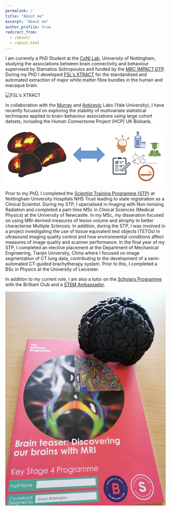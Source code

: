 ```yaml
---
permalink: /
title: "About me"
excerpt: "About me"
author_profile: true
redirect_from:
  - /about/
  - /about.html
---
```


I am currently a PhD Student at the [CoNI Lab](https://spmic-uon.github.io/conilab/), University of Nottingham, studying the associations between brain connectivity and behaviour supervised by Stamatios Sotiropoulos and funded by the [MRC IMPACT DTP](https://more.bham.ac.uk/mrc-impact/). During my PhD I developed [FSL's XTRACT](https://fsl.fmrib.ox.ac.uk/fsl/fslwiki/XTRACT) for the standardised and automated extraction of major white matter fibre bundles in the human and macaque brain.

![FSL's XTRACT](/images/HCP_xtract.gif)

In collaboration with the [Murray](https://medicine.yale.edu/lab/murray/) and [Anticevic](https://medicine.yale.edu/lab/anticevic/) Labs (Yale University), I have recently focused on exploring the stability of multivariate statistical techniques applied to brain-behaviour associations using large cohort datsets, including the Human Connectome Project (HCP) UK Biobank.

![FSL's XTRACT](/images/brain-behaviour.png)

Prior to my PhD, I completed the [Scientist Training Programme (STP)](https://nshcs.hee.nhs.uk/programmes/stp/) at Nottingham University Hospitals NHS Trust leading to state registration as a Clinical Scientist. During my STP, I specialised in Imaging with Non-Ionising Radiation and completed a part-time MSc in Clinical Sciences (Medical Physics) at the University of Newcastle. In my MSc, my disseration focused on using MRI-derived measures of lesion volume and atrophy to better characterise Multiple Sclerosis. In addition, during the STP, I was involved in a project investigating the use of tissue equivalent test objects (TETOs) in ultrasound imaging quality control and how environmental conditions affect measures of image quality and scanner performance. In the final year of my STP, I completed an elective placement at the Department of Mechanical Engineering, Tianjin University, China where I focused on image segmentation of CT lung data, contributing to the development of a semi-automated CT-guided brachytherapy system. Prior to this, I completed a BSc in Physics at the University of Leicester.

In addition to my current role, I am also a tutor on the [Scholars Programme](https://thebrilliantclub.org/the-scholars-programme/) with the Brilliant Club and a [STEM Ambassador](https://www.stem.org.uk/stem-ambassadors).

![Brilliant Club Handbook](/images/brilliantclub.jpeg)
